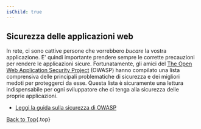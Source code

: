 ```yaml
---
isChild: true
---
```


## Sicurezza delle applicazioni web

In rete, ci sono cattive persone che vorrebbero _bucare_ la vostra applicazione. E' quindi importante prendere sempre le corrette precauzioni per rendere le applicazioni sicure. Fortunatamente, gli amici del [The Open Web Application Security Project][1] (OWASP) hanno compilato una lista comprensiva delle principali problematiche di sicurezza e dei migliori medoti per proteggerci da esse. Questa lista &egrave; sicuramente una lettura indispensabile per ogni sviluppatore che ci tenga alla sicurezza delle proprie applicazioni.

* [Leggi la guida sulla sicurezza di OWASP][2]

[Back to Top](#top){.top}

[1]: https://www.owasp.org/
[2]: https://www.owasp.org/index.php/Guide_Table_of_Contents


